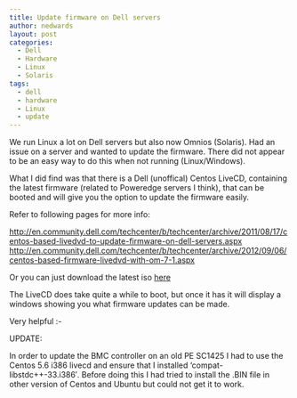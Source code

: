```yaml
---
title: Update firmware on Dell servers
author: nedwards
layout: post
categories:
  - Dell
  - Hardware
  - Linux
  - Solaris
tags:
  - dell
  - hardware
  - Linux
  - update
---
```

We run Linux a lot on Dell servers but also now Omnios (Solaris). Had an issue on a server and wanted to update the firmware. There did not appear to be an easy way to do this when not running (Linux/Windows).

What I did find was that there is a Dell (unoffical) Centos LiveCD, containing the latest firmware (related to Poweredge servers I think), that can be booted and will give you the option to update the firmware easily.

Refer to following pages for more info:

http://en.community.dell.com/techcenter/b/techcenter/archive/2011/08/17/centos-based-livedvd-to-update-firmware-on-dell-servers.aspx  
http://en.community.dell.com/techcenter/b/techcenter/archive/2012/09/06/centos-based-firmware-livedvd-with-om-7-1.aspx

Or you can just download the latest iso [here][1]

The LiveCD does take quite a while to boot, but once it has it will display a windows showing you what firmware updates can be made.

Very helpful <img src="http://itn.uk.to/wp-includes/images/smilies/simple-smile.png" alt=":-)" class="wp-smiley" style="height: 1em; max-height: 1em;" />

UPDATE:

In order to update the BMC controller on an old PE SC1425 I had to use the Centos 5.6 i386 livecd and ensure that I installed &#8216;compat-libstdc++-33.i386&#8242;. Before doing this I had tried to install the .BIN file in other version of Centos and Ubuntu but could not get it to work.

 [1]: http://linux.dell.com/files/openmanage-contributions/om73-firmware-live/Centos64-OM73-Firmware-LiveDVD.x86_64-1.1.0-Build8.1.iso "http://linux.dell.com/files/openmanage-contributions/om73-firmware-live/Centos64-OM73-Firmware-LiveDVD.x86_64-1.1.0-Build8.1.iso"
